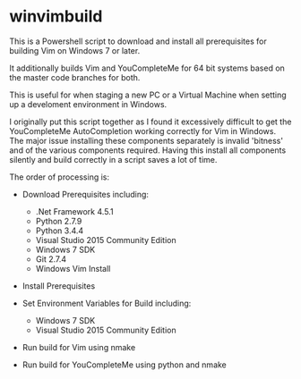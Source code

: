 # winvimbuild

This is a Powershell script to download and install all prerequisites for building Vim on Windows 7 or later.

It additionally builds Vim and YouCompleteMe for 64 bit systems based on the master code branches for both. 

This is useful for when staging a new PC or a Virtual Machine when setting up a develoment environment in Windows.

I originally put this script together as I found it excessively difficult to get the YouCompleteMe AutoCompletion working correctly for Vim in Windows. The major issue installing these components separately is invalid 'bitness' and of the various components required. Having this install all components silently and build correctly in a script saves a lot of time.

The order of processing is:

- Download Prerequisites including:
    - .Net Framework 4.5.1
    - Python 2.7.9
    - Python 3.4.4
    - Visual Studio 2015 Community Edition
    - Windows 7 SDK
    - Git 2.7.4
    - Windows Vim Install

- Install Prerequisites

- Set Environment Variables for Build including:
    - Windows 7 SDK
    - Visual Studio 2015 Community Edition

- Run build for Vim using nmake

- Run build for YouCompleteMe using python and nmake


